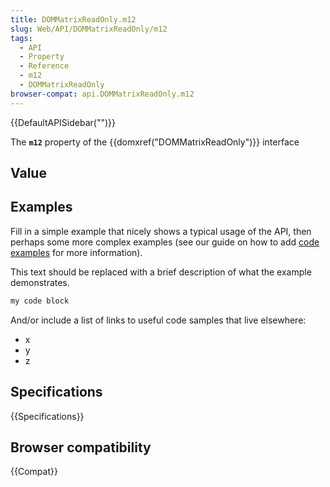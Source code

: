 ```yaml
---
title: DOMMatrixReadOnly.m12
slug: Web/API/DOMMatrixReadOnly/m12
tags:
  - API
  - Property
  - Reference
  - m12
  - DOMMatrixReadOnly
browser-compat: api.DOMMatrixReadOnly.m12
---
```

{{DefaultAPISidebar("")}}

The **`m12`** property of the {{domxref("DOMMatrixReadOnly")}} interface 

## Value



## Examples

Fill in a simple example that nicely shows a typical usage of the API, then perhaps some more complex examples (see our guide on how to add [code examples](/en-US/docs/MDN/Contribute/Structures/Code_examples) for more information).

This text should be replaced with a brief description of what the example demonstrates.

```js
my code block
```

And/or include a list of links to useful code samples that live elsewhere:

*   x
*   y
*   z

## Specifications

{{Specifications}}

## Browser compatibility

{{Compat}}


